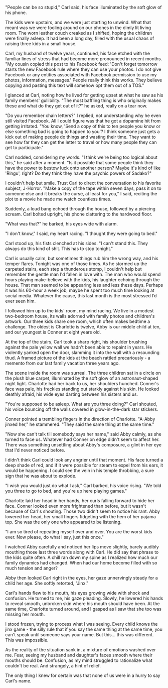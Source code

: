 "People can be so stupid," Carl said, his face illuminated by the soft glow of his phone.

The kids were upstairs, and we were just starting to unwind. What that meant was we were fooling around on our phones in the dimly lit living room. The worn leather couch creaked as I shifted, hoping the children were finally asleep. It had been a long day, filled with the usual chaos of raising three kids in a small house.

Carl, my husband of twelve years, continued, his face etched with the familiar lines of stress that had become more pronounced in recent months. "My cousin copied this post to his Facebook feed: 'Don't forget tomorrow starts the new Facebook rule where they can use your photos. I do not give Facebook or any entities associated with Facebook permission to use my photos, information, messages.' People really think this works. They believe copying and pasting this text will somehow opt them out of a TOS."

I glanced at Carl, noting how he lived for getting upset at what he saw as his family members' gullibility. "The most baffling thing is who originally makes these and what do they get out of it?" he asked, really on a tear now.

"Do you remember chain letters?" I replied, not understanding why he even still visited Facebook. All I could figure was that he got a dopamine hit from getting irritated. "You know, 'Send a copy of this to ten people you know or else something bad is going to happen to you'? I think someone just gets a kick out of making people do things and wasting their time. They want to see how far they can get the letter to travel or how many people they can get to participate."

Carl nodded, considering my words. "I think we're being too logical about this," he said after a moment. "Is it possible that some people think they have the power to bestow luck onto another person? Maybe it's kind of like 'Ringu', right? Do they think they have the psychic powers of Sadako?"

I couldn't help but smile. Trust Carl to direct the conversation to his favorite subject, J-Horror. "Make a copy of the tape within seven days, pass it on to someone else and it breaks the curse, at least for you," I said, reciting the plot to a movie he made me watch countless times.

Suddenly, a loud bang echoed through the house, followed by a piercing scream. Carl bolted upright, his phone clattering to the hardwood floor.

"What was that?" he barked, his eyes wide with alarm.

"I don't know," I said, my heart racing. "I thought they were going to bed."

Carl stood up, his fists clenched at his sides. "I can't stand this. They always do this kind of shit. This has to stop tonight."

Carl is usually calm, but sometimes things rub him the wrong way, and his temper flares. Tonight was one of those times. As he stormed up the carpeted stairs, each step a thunderous stomp, I couldn't help but remember the gentle man I'd fallen in love with. The man who would spend hours playing make-believe with the kids, his laughter echoing through the house. That man seemed to be appearing less and less these days. Perhaps it was his 60-hour a week job, maybe he spent too much time looking at social media. Whatever the cause, this last month is the most stressed I’d ever seen him. 

I followed him up to the kids' room, my mind racing. We live in a modest two-bedroom house, its walls adorned with family photos and children's artwork. Our three kids share one room, which often makes bedtime a challenge. The oldest is Charlotte is twelve, Abby is our middle child at ten, and our youngest is Conner at eight years old.

At the top of the stairs, Carl took a sharp right, his shoulder brushing against the pale yellow wall we hadn't been able to repaint in years. He violently yanked open the door, slamming it into the wall with a resounding thud. A framed picture of the kids at the beach rattled precariously - a memento from our last family vacation three years ago.

The scene inside the room was surreal. The three children sat in a circle on the plush blue carpet, illuminated by the soft glow of an astronaut-shaped night light. Charlotte had her back to us, her shoulders hunched. Conner's face was pale, his freckles standing out starkly against his skin. He looked deathly afraid, his wide eyes darting between his sisters and us.

"You're supposed to be asleep. What are you three doing?" Carl shouted, his voice bouncing off the walls covered in glow-in-the-dark star stickers.

Conner pointed a trembling fingers in the direction of Charlotte. "A-Abby jinxed her," he stammered. "They said the same thing at the same time."

"Now she can't talk till somebody says her name," said Abby calmly, as she turned to face us. Whatever had Conner on edge didn't seem to affect her. There was something unsettling about Abby's composure, a glint in her eye that I'd never noticed before.

I didn't think Carl could look any angrier until that moment. His face turned a deep shade of red, and if it were possible for steam to expel from his ears, it would be happening. I could see the vein in his temple throbbing, a sure sign that he was about to explode.

"I wish you would just do what I ask," Carl barked, his voice rising. "We told you three to go to bed, and you're up here playing games."

Charlotte laid her head in her hands, her curls falling forward to hide her face. Conner looked even more frightened than before, but it wasn't because of Carl's shouting. Those two didn't seem to notice his rant. Abby lowered her head, her small fingers fidgeting with the hem of her pajama top. She was the only one who appeared to be listening.

"I am so tired of repeating myself over and over. You are the worst kids ever. Now please, do what I say, just this once."

I watched Abby carefully and noticed her lips move slightly, barely audibly mouthing those last three words along with Carl. He did say that phrase to the kids quite often. A chill ran down my spine as I realized how much our family dynamics had changed. When had our home become filled with so much tension and anger?

Abby then looked Carl right in the eyes, her gaze unnervingly steady for a child her age. She softly retorted, "Jinx."

Carl's hands flew to his mouth, his eyes growing wide with shock and confusion. He turned to me, his gaze pleading. Slowly, he lowered his hands to reveal smooth, unbroken skin where his mouth should have been. At the same time, Charlotte turned around, and I gasped as I saw that she too was missing her mouth. 

I stood frozen, trying to process what I was seeing. Every child knows the jinx game - the silly rule that if you say the same thing at the same time, you can't speak until someone says your name. But this... this was different. This was impossible.

As the reality of the situation sank in, a mixture of emotions washed over me. Fear, seeing my husband and daughter's faces smooth where their mouths should be. Confusion, as my mind struggled to rationalize what couldn't be real. And strangely, a hint of relief.

The only thing I knew for certain was that none of us were in a hurry to say Carl's name.

